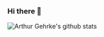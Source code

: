 ### Hi there 👋

![Arthur Gehrke's github stats](https://github-readme-stats.vercel.app/api?username=arthurgehrke&show_icons=true&theme=radical)

<!--
**arthurgehrke/arthurgehrke** is a ✨ _special_ ✨ repository because its `README.md` (this file) appears on your GitHub profile.

Here are some ideas to get you started:

- 🔭 I’m currently working on ...
- 🌱 I’m currently learning ...
- 👯 I’m looking to collaborate on ...
- 🤔 I’m looking for help with ...
- 💬 Ask me about ...
- 📫 How to reach me: ...
- 😄 Pronouns: ...
- ⚡ Fun fact: ...
-->
